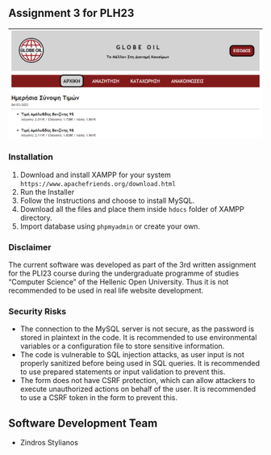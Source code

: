 ## Assignment 3 for PLH23
![](Screenshots/index.png)

### Installation 
1) Download and install XAMPP for your system ```https://www.apachefriends.org/download.html```
2) Run the Installer
3) Follow the Instructions and choose to install MySQL.
4) Download all the files and place them inside ```hdocs``` folder of XAMPP directory.
5) Import database using ```phpmyadmin``` or create your own.


### Disclaimer
The current software was developed as part of the 3rd written assignment for the PLI23 course during the undergraduate programme of studies “Computer Science” of the Hellenic Open University. Thus it is not recommended to be used in real life website development.

### Security Risks
* The connection to the MySQL server is not secure, as the password is stored in plaintext in the code. It is recommended to use environmental variables or a configuration file to store sensitive information.
* The code is vulnerable to SQL injection attacks, as user input is not properly sanitized before being used in SQL queries. It is recommended to use prepared statements or input validation to prevent this.
* The form does not have CSRF protection, which can allow attackers to execute unauthorized actions on behalf of the user. It is recommended to use a CSRF token in the form to prevent this.

## Software Development Team
* Zindros Stylianos
